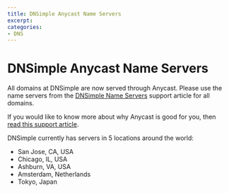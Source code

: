 ```yaml
---
title: DNSimple Anycast Name Servers
excerpt: 
categories:
- DNS
---
```


# DNSimple Anycast Name Servers

All domains at DNSimple are now served through Anycast. Please use the name servers from the [DNSimple Name Servers](/articles/dnsimple-nameservers) support article for all domains.

If you would like to know more about why Anycast is good for you, then [read this support article](/articles/why-anycast-dns).

DNSimple currently has servers in 5 locations around the world:

* San Jose, CA, USA
* Chicago, IL, USA
* Ashburn, VA, USA
* Amsterdam, Netherlands
* Tokyo, Japan
